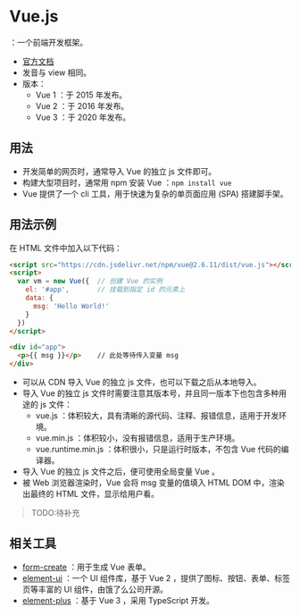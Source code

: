 # Vue.js

：一个前端开发框架。
- [官方文档](https://vuejs.org/v2/guide/index.html)
- 发音与 view 相同。
- 版本：
  - Vue 1 ：于 2015 年发布。
  - Vue 2 ：于 2016 年发布。
  - Vue 3 ：于 2020 年发布。

## 用法

- 开发简单的网页时，通常导入 Vue 的独立 js 文件即可。
- 构建大型项目时，通常用 npm 安装 Vue ：`npm install vue`
- Vue 提供了一个 cli 工具，用于快速为复杂的单页面应用 (SPA) 搭建脚手架。

## 用法示例

在 HTML 文件中加入以下代码：
```html
<script src="https://cdn.jsdelivr.net/npm/vue@2.6.11/dist/vue.js"></script>
<script>
  var vm = new Vue({  // 创建 Vue 的实例
    el: '#app',       // 挂载到指定 id 的元素上
    data: {
      msg: 'Hello World!'
    }
  })
</script>

<div id="app">
  <p>{{ msg }}</p>    // 此处等待传入变量 msg
</div>
```
- 可以从 CDN 导入 Vue 的独立 js 文件，也可以下载之后从本地导入。
- 导入 Vue 的独立 js 文件时需要注意其版本号，并且同一版本下也包含多种用途的 js 文件：
  - vue.js ：体积较大，具有清晰的源代码、注释、报错信息，适用于开发环境。
  - vue.min.js ：体积较小，没有报错信息，适用于生产环境。
  - vue.runtime.min.js ：体积很小，只是运行时版本，不包含 Vue 代码的编译器。
- 导入 Vue 的独立 js 文件之后，便可使用全局变量 Vue 。
- 被 Web 浏览器渲染时，Vue 会将 msg 变量的值填入 HTML DOM 中，渲染出最终的 HTML 文件，显示给用户看。


> TODO:待补充


## 相关工具

- [form-create](http://www.form-create.com/v2/guide/) ：用于生成 Vue 表单。
- [element-ui](https://element.eleme.cn/) ：一个 UI 组件库，基于 Vue 2 ，提供了图标、按钮、表单、标签页等丰富的 UI 组件，由饿了么公司开源。
- [element-plus](element-plus) ：基于 Vue 3 ，采用 TypeScript 开发。

